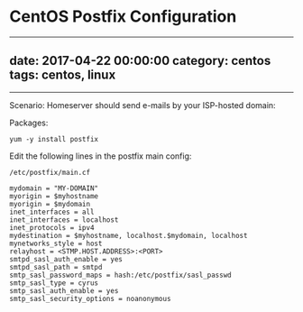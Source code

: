 # CentOS Postfix Configuration
--- 
date: 2017-04-22 00:00:00
category: centos
tags: centos, linux
---

***

Scenario: Homeserver should send e-mails by your ISP-hosted domain:

Packages:

    yum -y install postfix

Edit the following lines in the postfix main config:
    
    /etc/postfix/main.cf

    mydomain = "MY-DOMAIN"
    myorigin = $myhostname
    myorigin = $mydomain
    inet_interfaces = all
    inet_interfaces = localhost
    inet_protocols = ipv4
    mydestination = $myhostname, localhost.$mydomain, localhost
    mynetworks_style = host
    relayhost = <STMP.HOST.ADDRESS>:<PORT>
    smtpd_sasl_auth_enable = yes
    smtpd_sasl_path = smtpd
    smtp_sasl_password_maps = hash:/etc/postfix/sasl_passwd
    smtp_sasl_type = cyrus
    smtp_sasl_auth_enable = yes
    smtp_sasl_security_options = noanonymous
